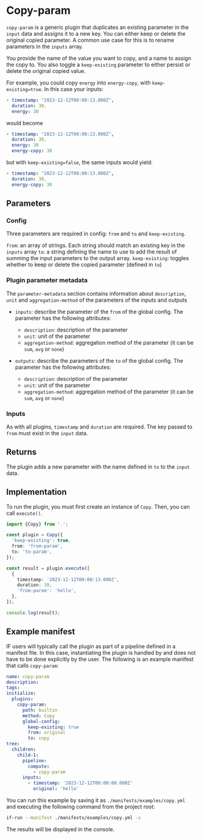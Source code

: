 # Copy-param

`copy-param` is a generic plugin that duplicates an existing parameter in the `input` data and assigns it to a new key. You can either keep or delete the original copied parameter. A common use case for this is to rename parameters in the `inputs` array.

You provide the name of the value you want to copy, and a name to assign the copy to. You also toggle a `keep-existing` parameter to either persist or delete the original copied value.

For example, you could copy `energy` into `energy-copy`, with `keep-existing=true`. In this case your inputs:

```yaml
- timestamp: "2023-12-12T00:00:13.000Z",
  duration: 30,
  energy: 30
```

would become

```yaml
- timestamp: "2023-12-12T00:00:13.000Z",
  duration: 30,
  energy: 30
  energy-copy: 30
```

but with `keep-existing=false`, the same inputs would yield:

```yaml
- timestamp: "2023-12-12T00:00:13.000Z",
  duration: 30,
  energy-copy: 30
```

## Parameters

### Config

Three parameters are required in config: `from` and `to` and `keep-existing`.

`from`: an array of strings. Each string should match an existing key in the `inputs` array
`to`: a string defining the name to use to add the result of summing the input parameters to the output array.
`keep-existing`: toggles whether to keep or delete the copied parameter (defined in `to`)

### Plugin parameter metadata

The `parameter-metadata` section contains information about `description`, `unit` and `aggregation-method` of the parameters of the inputs and outputs

- `inputs`: describe the parameter of the `from` of the global config. The parameter has the following attributes:

  - `description`: description of the parameter
  - `unit`: unit of the parameter
  - `aggregation-method`: aggregation method of the parameter (it can be `sum`, `avg` or `none`)

- `outputs`: describe the parameters of the `to` of the global config. The parameter has the following attributes:
  - `description`: description of the parameter
  - `unit`: unit of the parameter
  - `aggregation-method`: aggregation method of the parameter (it can be `sum`, `avg` or `none`)

### Inputs

As with all plugins, `timestamp` and `duration` are required. The key passed to `from` must exist in the `input` data.

## Returns

The plugin adds a new parameter with the name defined in `to` to the `input` data.

## Implementation

To run the plugin, you must first create an instance of `Copy`. Then, you can call `execute()`.

```typescript
import {Copy} from '.';

const plugin = Copy({
  'keep-existing': true,
  from: 'from-param',
  to: 'to-param',
});

const result = plugin.execute([
  {
    timestamp: '2023-12-12T00:00:13.000Z',
    duration: 30,
    'from-param': 'hello',
  },
]);

console.log(result);
```

## Example manifest

IF users will typically call the plugin as part of a pipeline defined in a manifest file. In this case, instantiating the plugin is handled by and does not have to be done explicitly by the user. The following is an example manifest that calls `copy-param`:

```yaml
name: copy-param
description:
tags:
initialize:
  plugins:
    copy-param:
      path: builtin
      method: Copy
      global-config:
        keep-existing: true
        from: original
        to: copy
tree:
  children:
    child-1:
      pipeline:
        compute:
          - copy-param
      inputs:
        - timestamp: '2023-12-12T00:00:00.000Z'
          original: 'hello'
```

You can run this example by saving it as `./manifests/examples/copy.yml` and executing the following command from the project root:

```sh
if-run --manifest ./manifests/examples/copy.yml -s
```

The results will be displayed in the console.
